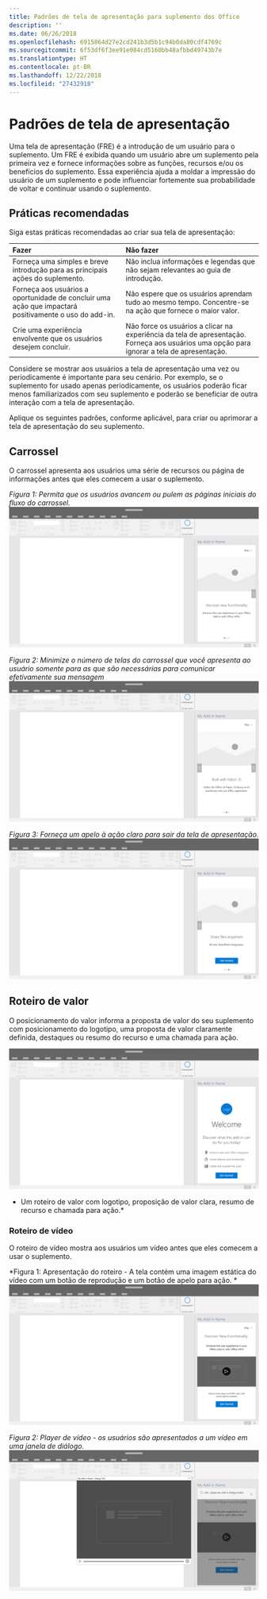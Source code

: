 ```yaml
---
title: Padrões de tela de apresentação para suplemento dos Office
description: ''
ms.date: 06/26/2018
ms.openlocfilehash: 6915864d27e2cd241b3d5b1c94b0da80cdf4769c
ms.sourcegitcommit: 6f53df6f3ee91e084cd5160bb48afbbd49743b7e
ms.translationtype: HT
ms.contentlocale: pt-BR
ms.lasthandoff: 12/22/2018
ms.locfileid: "27432918"
---
```

# <a name="first-run-experience-patterns"></a>Padrões de tela de apresentação

Uma tela de apresentação (FRE) é a introdução de um usuário para o suplemento. Um FRE é exibida quando um usuário abre um suplemento pela primeira vez e fornece informações sobre as funções, recursos e/ou os benefícios do suplemento. Essa experiência ajuda a moldar a impressão do usuário de um suplemento e pode influenciar fortemente sua probabilidade de voltar e continuar usando o suplemento.

## <a name="best-practices"></a>Práticas recomendadas


Siga estas práticas recomendadas ao criar sua tela de apresentação:

|Fazer|Não fazer|
|:------|:------|
|Forneça uma simples e breve introdução para as principais ações do suplemento. | Não inclua informações e legendas que não sejam relevantes ao guia de introdução.
|Forneça aos usuários a oportunidade de concluir uma ação que impactará positivamente o uso do add-in. | Não espere que os usuários aprendam tudo ao mesmo tempo. Concentre-se na ação que fornece o maior valor.
|Crie uma experiência envolvente que os usuários desejem concluir. | Não force os usuários a clicar na experiência da tela de apresentação. Forneça aos usuários uma opção para ignorar a tela de apresentação. |



Considere se mostrar aos usuários a tela de apresentação uma vez ou periodicamente é importante para seu cenário. Por exemplo, se o suplemento for usado apenas periodicamente, os usuários poderão ficar menos familiarizados com seu suplemento e poderão se beneficiar de outra interação com a tela de apresentação.



Aplique os seguintes padrões, conforme aplicável, para criar ou aprimorar a tela de apresentação do seu suplemento.



## <a name="carousel"></a>Carrossel


O carrossel apresenta aos usuários uma série de recursos ou página de informações antes que eles comecem a usar o suplemento.

*Figura 1: Permita que os usuários avancem ou pulem as páginas iniciais do fluxo do carrossel.*
![ Apresentação - carrossel - Especificações para o painel de tarefas da área de trabalho](../images/add-in-FRE-step-1.png)



*Figura 2: Minimize o número de telas do carrossel que você apresenta ao usuário somente para as que são necessárias para comunicar efetivamente sua mensagem*
![ Apresentação - carrossel - Especificações para o painel de tarefas da área de trabalho](../images/add-in-FRE-step-2.png)


*Figura 3: Forneça um apelo à ação claro para sair da tela de apresentação.*
![ Apresentação - carrossel - Especificações para o painel de tarefas da área de trabalho](../images/add-in-FRE-step-3.png)



## <a name="value-placemat"></a>Roteiro de valor

O posicionamento do valor informa a proposta de valor do seu suplemento com posicionamento do logotipo, uma proposta de valor claramente definida, destaques ou resumo do recurso e uma chamada para ação.



![Apresentação - roteiro de valor - Especificações do painel de tarefas da área de trabalho ](../images/add-in-FRE-value.png)
* Um roteiro de valor com logotipo, proposição de valor clara, resumo de recurso e chamada para ação.*


### <a name="video-placemat"></a>Roteiro de vídeo

O roteiro de vídeo mostra aos usuários um vídeo antes que eles comecem a usar o suplemento.


*Figura 1: Apresentação do roteiro - A tela contém uma imagem estática do vídeo com um botão de reprodução e um botão de apelo para ação. *![Roteiro de vídeo - Especificações para o painel de tarefas da área de trabalho](../images/add-in-FRE-video.png)



*Figura 2: Player de vídeo - os usuários são apresentados a um vídeo em uma janela de diálogo.*
![ Apresentação de vídeo - Especificações para o painel de tarefas da área de trabalho](../images/add-in-FRE-video-dialog.png)
